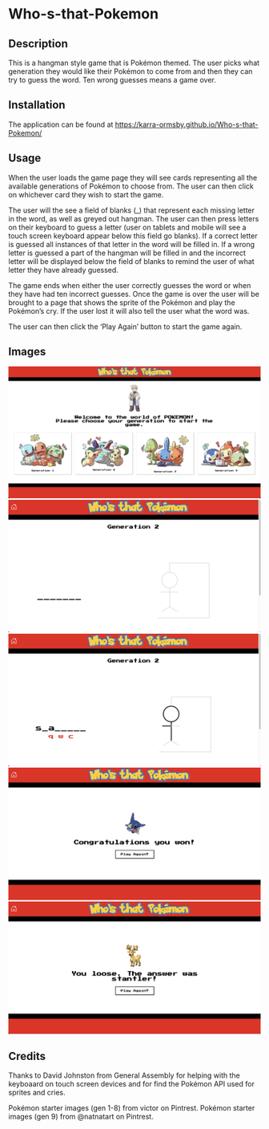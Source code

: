 # Who-s-that-Pokemon

## Description

This is a hangman style game that is Pokémon themed. The user picks what generation they would like their Pokémon to come from and then they can try to guess the word. Ten wrong guesses means a game over.

## Installation

The application can be found at https://karra-ormsby.github.io/Who-s-that-Pokemon/

## Usage

When the user loads the game page they will see cards representing all the available generations of Pokémon to choose from. The user can then click on whichever card they wish to start the game.

The user will the see a field of blanks (_) that represent each missing letter in the word, as well as greyed out hangman. The user can then press letters on their keyboard to guess a letter (user on tablets and mobile will see a touch screen keyboard appear below this field go blanks). If a correct letter is guessed all instances of that letter in the word will be filled in. If a wrong letter is guessed a part of the hangman will be filled in and the incorrect letter will be displayed below the field of blanks to remind the user of what letter they have already guessed.

The game ends when either the user correctly guesses the word or when they have had ten incorrect guesses. Once the game is over the user will be brought to a page that shows the sprite of the Pokémon and play the Pokémon’s cry. If the user lost it will also tell the user what the word was. 

The user can then click the ‘Play Again’ button to start the game again.

## Images

![landing page](./images/landingPage.png)
![gameboard](./images/gameboard.png)
![gameboard wrong guess](./images/gameboardWrongGuess.png)
![game win](./images/win.png)
![game loss](./images/loss.png)


## Credits

Thanks to David Johnston from General Assembly for helping with the keyboaard on touch screen devices and for find the Pokémon API used for sprites and cries.

Pokémon starter images (gen 1-8) from victor on Pintrest.
Pokémon starter images (gen 9) from @natnatart on Pintrest.